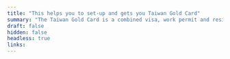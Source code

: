 ```yaml
---
title: "This helps you to set-up and gets you Taiwan Gold Card"
summary: "The Taiwan Gold Card is a combined visa, work permit and residence permit launched in 2018 to attract professional talent in Taiwan. The card gives you the right to stay, work or start your own business in Taiwan."
draft: false
hidden: false
headless: true
links:
---
```

